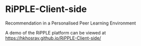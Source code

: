 # RiPPLE-Client-side
Recommendation in a Personalised Peer Learning Environment

A demo of the RiPPLE platform can be viewed at https://hkhosrav.github.io/RiPPLE-Client-side/
